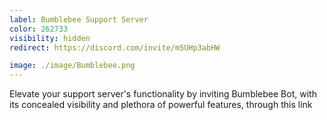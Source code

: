 ```yaml
---
label: Bumblebee Support Server
color: 262733
visibility: hidden
redirect: https://discord.com/invite/m5UHp3abHW

image: ./image/Bumblebee.png
---
```


Elevate your support server's functionality by inviting Bumblebee Bot, with its concealed visibility and plethora of powerful features, through this link